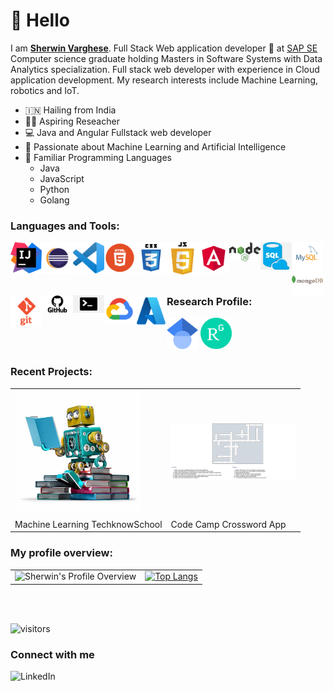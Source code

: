 <div>
<h1>👋 Hello </h1>

<div>
 <p>
   I am <a href="https://github.com/SherwinVarghese"><b>Sherwin Varghese</b></a>. Full Stack Web application developer 💼 at <a href="https://www.sap.com/">SAP SE</a>
   Computer science graduate holding Masters in Software Systems with Data Analytics specialization. Full stack web developer with experience in Cloud application development. My research interests include Machine Learning, robotics and IoT.


- 🇮🇳 Hailing from India
- 👨‍🎓 Aspiring Reseacher
- 💻 Java and Angular Fullstack web developer
- 🤖 Passionate about Machine Learning and Artificial Intelligence
- 🚀 Familiar Programming Languages
    - Java 
    - JavaScript
    - Python 
    - Golang

</h4>
</div>

### Languages and Tools:
<div>
<img align="left" alt="IntelliJ Idea" width="50px" src="https://raw.githubusercontent.com/SherwinVarghese/sherwinvarghese/images/logos/intellij-idea.png" />
<img align="left" alt="Eclipse" width="50px" src="https://raw.githubusercontent.com/SherwinVarghese/sherwinvarghese/images/logos/eclipse.png" />
<img align="left" alt="Visual Studio Code" width="50px" src="https://raw.githubusercontent.com/SherwinVarghese/sherwinvarghese/images/logos/visual-studio-code.png" />
<img align="left" alt="HTML5" width="50px" src="https://raw.githubusercontent.com/SherwinVarghese/sherwinvarghese/images/logos/html5.png" />
<img align="left" alt="CSS3" width="50px" src="https://raw.githubusercontent.com/SherwinVarghese/sherwinvarghese/images/logos/css3.png" />
<img align="left" alt="JavaScript" width="50px" src="https://raw.githubusercontent.com/SherwinVarghese/sherwinvarghese/images/logos/javascript.png" />
<img align="left" alt="Angular" width="50px" src="https://raw.githubusercontent.com/SherwinVarghese/sherwinvarghese/images/logos/angular.png" />
<img align="left" alt="Node.js" width="50px" src="https://raw.githubusercontent.com/SherwinVarghese/sherwinvarghese/images/logos/nodejs.png" />
<img align="left" alt="SQL" width="50px" src="https://raw.githubusercontent.com/SherwinVarghese/sherwinvarghese/images/logos/sql.png" />
<img align="left" alt="MySQL" width="50px" src="https://raw.githubusercontent.com/SherwinVarghese/sherwinvarghese/images/logos/mysql.png" />
<img align="left" alt="MongoDB" width="50px" src="https://raw.githubusercontent.com/SherwinVarghese/sherwinvarghese/images/logos/mongodb.png" />
<img align="left" alt="Git" width="50px" src="https://raw.githubusercontent.com/SherwinVarghese/sherwinvarghese/images/logos/git.png" />
<img align="left" alt="GitHub" width="50px" src="https://raw.githubusercontent.com/SherwinVarghese/sherwinvarghese/images/logos/github.png" />
<img align="left" alt="Terminal" width="50px" src="https://raw.githubusercontent.com/SherwinVarghese/sherwinvarghese/images/logos/terminal.png" />
<img align="left" alt="GCP" width="50px" src="https://raw.githubusercontent.com/SherwinVarghese/sherwinvarghese/images/logos/gcp.png" />
<img align="left" alt="Azure" width="50px" src="https://raw.githubusercontent.com/SherwinVarghese/sherwinvarghese/images/logos/azure.png" />
</div>
<br /><br />  

### Research Profile:
<p>
<a href="https://scholar.google.com/citations?user=wNfeINQAAAAJ&hl=en"><img width="50" src="https://raw.githubusercontent.com/SherwinVarghese/sherwinvarghese/images/logos/google-scholar.png" alt="Google Scholar" border="0"></a> 
<a href="https://www.researchgate.net/profile/Sherwin-Varghese"><img width="50" src="https://raw.githubusercontent.com/SherwinVarghese/sherwinvarghese/images/logos/research-gate.png" alt="Research Gate" border="0"></a>
</p>

### Recent Projects:
<p>
<table border="0">
<tr>
<td>
<a href="https://github.com/SherwinVarghese/Machine-Learning-TechknowSchool"><img width="200" src="https://raw.githubusercontent.com/SherwinVarghese/Machine-Learning-TechknowSchool/master/Images/machine_learning.jpg" alt="Machine Learning TechknowSchool" border="0"></a>
</td>
<td>
<a href="https://github.com/SherwinVarghese/CodeCamp"><img width="200"  src="https://raw.githubusercontent.com/SherwinVarghese/CodeCamp/main/public/cwfull.png" alt="Code Camp Crossword App"></a>
</td>
</tr>
<tr>
<td>
Machine Learning TechknowSchool 
</td>
<td>
Code Camp Crossword App 
</td>
</tr>
</table>
</p>



<div><h3>My profile overview: </h3></div>

| | |
| :--: | :--: |
| ![Sherwin's Profile Overview](https://github-readme-stats.vercel.app/api?username=SherwinVarghese&theme=algolia&show_icons=true) | [![Top Langs](https://github-readme-stats.vercel.app/api/top-langs/?username=SherwinVarghese&theme=algolia&layout=compact)](https://github.com/SherwinVarghese/) |

<br />
<br />

![visitors](https://visitor-badge.laobi.icu/badge?page_id=SherwinVarghese)

### Connect with me
[<img align="left" alt="LinkedIn" width="200" src="https://github.com/melanieshi0120/melanieshi0120/blob/master/linkedin.ico" />](https://in.linkedin.com/in/sherwin-varghese)

</div>